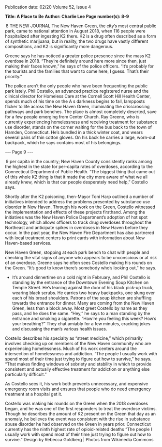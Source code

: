 Publication date: 02/20
Volume 52, Issue 4

**Title: A Place to Be**
**Author: Charlie Lee**
**Page number(s): 8-9**

 8
THE  NEW  JOURNAL
The New Haven Green, the city’s most central 
public park, came to national attention in August 
2018, when 116 people were hospitalized after 
ingesting K2 there. K2 is a drug often described as a 
form of synthetic marijuana, but in reality, the two 
drugs have vastly different compositions, and K2 is 
significantly more dangerous.     

Greene says he has noticed a greater police 
presence since the mass K2 overdose in 2018. 
“They’re definitely around here more since then, 
just making their faces known,” he says of the 
police officers. “It’s probably for the tourists and 
the families that want to come here, I guess. That’s 
their priority.” 

The police aren’t the only people who have been 
frequenting the public park lately. Phil Costello, an 
advanced practice registered nurse and the clinical 
director for Homeless Care at the Cornell Scott 
Hill Health Center, spends much of his time on the 
A
s darkness begins to fall, lampposts flicker 
to life across the New Haven Green, 
illuminating the crisscrossing pathways 
and park benches. The place is almost completely 
deserted, save for a few people emerging from Center 
Church. Ray Greene,  who is currently experiencing 
homelessness and receiving treatment for substance 
use disorder, stands on the corner waiting for the 
bus back to the town of Hamden, Connecticut. He’s 
bundled in a thick winter coat, and wears several 
pairs of thin cotton gloves. On his back he carries 
a large, worn-out backpack, which he says contains 
most of his belongings. 


--- Page 9 ---

 9
per capita in the country; New Haven County 
consistently ranks among the highest in the state 
for per-capita rates of overdoses, according to the 
Connecticut Department of Public Health. “The 
biggest thing that came out of this whole K2 thing is 
that it made the city more aware of what we all already 
knew, which is that our people desperately need help,” 
Costello says. 

Shortly after the K2 poisoning, then-Mayor Toni 
Harp outlined a number of initiatives intended to 
address the problems presented by substance use 
disorder in New Haven. Through his work on the 
Green, Costello witnessed the implementation and 
effects of these projects firsthand. Among the initiatives 
was the New Haven Police Department’s adoption of 
hot spot technology, which allows officers to track drug 
overdoses throughout the Northeast and anticipate 
spikes in overdoses in New Haven before they occur. In 
the past year, the New Haven Fire Department has also 
partnered with local treatment centers to print cards 
with information about New Haven-based services. 

New Haven Green, stopping at each park bench to 
chat with people and checking the vital signs of 
anyone who appears to be unconscious or at risk 
of an overdose. Greene says he often sees Costello 
making his rounds on the Green. “It’s good to 
know there’s somebody who’s looking out,” he says. 

*
   It’s around dinnertime on a cold night in 
February, and Phil Costello is standing by the 
entrance of the Downtown Evening Soup Kitchen 
on Temple Street. He’s leaning against the door of 
his black pick-up truck, wearing black scrubs. He 
carries two heavy backpacks, one slung over each 
of his broad shoulders. Patrons of the soup kitchen 
are shuffling towards the entrance for dinner. 
Many are coming from the New Haven Green, less 
than a block away. Most greet Costello by name 
as they pass, and he does the same. “Hey,” he says 
to a man standing by the entrance and smoking 
a cigarette. “How’re you feeling this week? How’s 
your breathing?” They chat amiably for a few 
minutes, cracking jokes and discussing the man’s 
various health issues.

Costello describes his specialty as “street 
medicine,” which primarily involves checking up 
on members of the New Haven community who 
are experiencing homelessness. Much of his work 
centers around the intersection of homelessness 
and addiction. “The people I usually work with 
spend most of their time just trying to figure 
out how to survive,” he says. “That makes finding 
windows of sobriety and stability in which to 
provide consistent and actually effective treatment 
for addiction or anything else particularly difficult.” 

As Costello sees it, his work both prevents 
unnecessary,  and expensive emergency room visits 
and ensures that people who do need emergency 
treatment at a hospital get it. 

Costello was making his rounds on the Green 
when the 2018 overdoses began, and he was 
one of the first responders to treat the overdose 
victims. Though he describes the amount of K2 
present on the Green that day as an anomaly, he 
believes the event was consistent with the rise in 
substance abuse disorder he had observed on the 
Green in years prior. Connecticut currently has 
the ninth highest rate of opioid-related deaths 
“The people 
I usually 
work with 
spend most 
of their time 
just trying 
to figure 
out how to 
survive.”
Design by Rebecca Goldberg | Photos from Wikimedia Commons